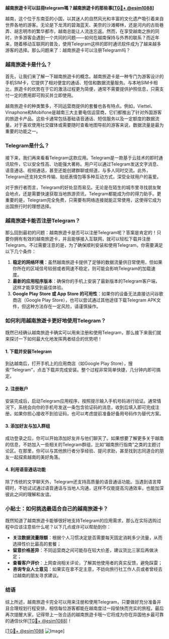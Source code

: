 **越南旅遊卡可以註冊telegram嗎？越南旅遊卡的那些事[[TG💪+ @esim1088](https://t.me/s/esim1088)]**

越南，这个位于东南亚的小国，以其迷人的自然风光和丰富的文化遗产吸引着来自世界各地的游客。无论是下龙湾的碧海蓝天、美奈的沙滩椰林，还是河内的古街巷弄、胡志明市的繁华都市，越南总能让人流连忘返。然而，在享受越南之旅的同时，许多游客会遇到一个共同的问题——如何在越南保持与外界的联系？而近年来，随着移动互联网的普及，使用Telegram这样的即时通讯软件成为了越来越多游客的选择。那么问题来了：越南旅遊卡可以注册Telegram吗？

### 越南旅遊卡是什么？

首先，让我们来了解一下越南旅遊卡的概念。越南旅遊卡是一种专门为游客设计的手机SIM卡，它提供了相对便宜的通话、短信和数据流量服务。与本地SIM卡相比，旅遊卡的优势在于它的激活过程更为简便，通常不需要提供护照信息，只需支付一定的费用即可购买并立即使用。

越南旅遊卡的种类繁多，不同运营商提供的套餐也各有特点。例如，Viettel、Vinaphone和Mobifone是越南三大主要电信运营商，它们都推出了针对外国游客的旅遊卡产品。这些卡通常包括基础语音通话、短信服务以及一定额度的数据流量。对于喜欢使用社交媒体或需要随时查看地图导航的游客来说，数据流量是最为重要的功能之一。

### Telegram是什么？

接下来，我们再来看看Telegram这款应用。Telegram是一款基于云技术的即时通讯软件，它以安全性高、功能强大著称。用户可以通过Telegram发送文字消息、语音通话、视频通话，甚至还能创建群聊或频道，与多人同时交流。此外，Telegram还支持文件传输、贴纸表情包等多种互动方式，深受全球用户的喜爱。

对于旅行者而言，Telegram的好处显而易见。无论是在陌生的城市里寻找朋友聚会地点，还是需要快速获取当地旅游资讯，Telegram都能成为你的得力助手。更重要的是，Telegram完全免费，只需要有网络连接就能正常使用，这使得它成为出国旅行时的理想选择。

### 越南旅遊卡能否注册Telegram？

那么回到最初的问题：越南旅遊卡是否可以注册Telegram呢？答案是肯定的！只要你拥有有效的越南旅遊卡，并且能够接入互联网，就可以轻松下载并注册Telegram。不过需要注意的是，为了确保顺利安装和使用Telegram，你需要满足以下几个条件：

1. **稳定的网络环境**：虽然越南旅遊卡提供了足够的数据流量供日常使用，但如果你所在的区域信号较弱或者网速不稳定，则可能会影响Telegram的加载速度。
2. **最新的应用程序版本**：确保你的手机上安装了最新版本的Telegram客户端，这样才能享受到最佳体验。
3. **Google Play Store 或 App Store 的可用性**：如果你的设备无法直接访问谷歌商店（Google Play Store），也可以尝试通过其他途径下载Telegram APK文件，但这种方法存在一定风险，请谨慎操作。

### 如何利用越南旅遊卡更好地使用Telegram？

既然已经确认越南旅遊卡确实可以用来注册和使用Telegram，那么接下来我们就来探讨一下如何最大化地发挥两者结合的优势吧！

#### 1. 下载并安装Telegram

到达越南后，打开手机上的应用商店（如Google Play Store），搜索“Telegram”，点击下载并完成安装。整个过程非常简单快捷，几分钟内即可搞定。

#### 2. 注册账户

安装完成后，启动Telegram应用程序，按照提示输入手机号码进行验证。通常情况下，系统会向你的手机号发送一条包含验证码的消息，收到后填入即可完成注册。如果你担心接收不到验证码，也可以考虑提前准备好备用号码作为替代方案。

#### 3. 添加好友与加入群组

成功登录之后，你可以开始添加好友并与他们聊天了。如果想要了解更多关于越南的信息，不妨加入一些相关的Telegram群组，比如“越南旅行指南”之类的主题讨论区。在那里，你可以与其他旅行者分享经验、提问求助，甚至找到志同道合的朋友一起探索越南的美好角落。

#### 4. 利用语音通话功能

除了传统的文字聊天外，Telegram还支持高质量的语音通话功能。当遇到语言障碍时，不妨试试通过语音通话与当地人沟通，这样不仅能提高沟通效率，也能加深彼此之间的理解和友谊。

### 小贴士：如何挑选最适合自己的越南旅遊卡？

既然知道了越南旅遊卡能够很好地支持Telegram的应用需求，那么在实际选购过程中应该注意些什么呢？以下几点或许可以帮助到你：

- **关注数据流量限额**：根据个人习惯决定是否需要每天固定消耗多少流量，从而选择性价比最高的套餐；
- **留意价格差异**：不同运营商之间可能存在较大价差，建议货比三家后再做决定；
- **查看客户评价**：上网查询相关评论，了解其他使用者的真实反馈，避免踩雷；
- **咨询专业人士意见**：如果实在拿不定主意，不妨向旅行社工作人员或者曾经去过越南的朋友寻求建议。

### 结语

综上所述，越南旅遊卡完全可以用来注册和使用Telegram，只要做好充分准备并且合理规划行程安排，相信每位游客都能在越南度过一段愉快而充实的旅程。最后再次提醒大家，记得带上一张合适的越南旅遊卡哦～它将成为你在异国他乡最可靠的通信伙伴[[TG💪+ @esim1088](https://t.me/s/esim1088)]！

[[TG💪+ @esim1088](https://t.me/s/esim1088) ![Image](https://i.postimg.cc/4NQfJmqS/Snipaste-2025-05-13-00-14-12.png)]